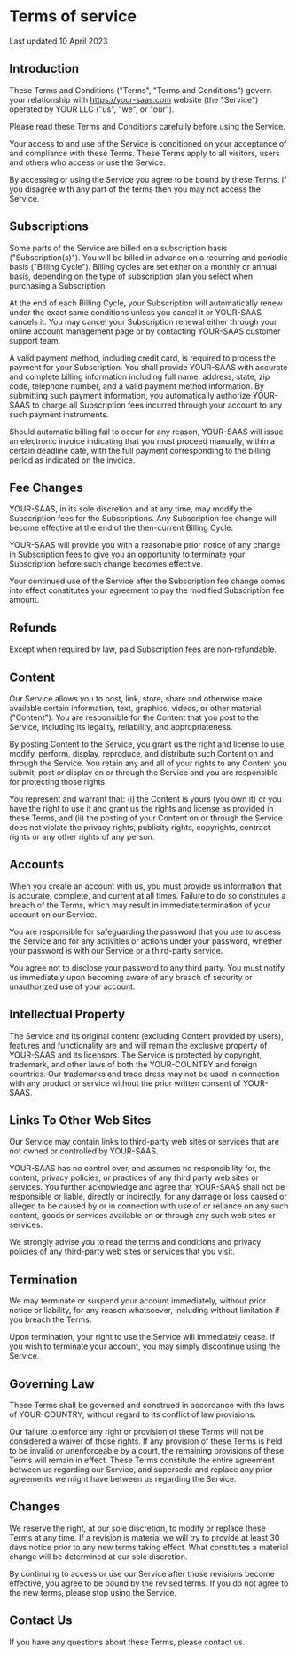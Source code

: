 # Terms of service
Last updated 10 April 2023

## Introduction
These Terms and Conditions ("Terms", "Terms and Conditions") govern your relationship with https://your-saas.com website (the "Service") operated by YOUR LLC ("us", "we", or "our").

Please read these Terms and Conditions carefully before using the Service.

Your access to and use of the Service is conditioned on your acceptance of and compliance with these Terms. These Terms apply to all visitors, users and others who access or use the Service.

By accessing or using the Service you agree to be bound by these Terms. If you disagree with any part of the terms then you may not access the Service.

## Subscriptions
Some parts of the Service are billed on a subscription basis ("Subscription(s)"). You will be billed in advance on a recurring and periodic basis ("Billing Cycle"). Billing cycles are set either on a monthly or annual basis, depending on the type of subscription plan you select when purchasing a Subscription.

At the end of each Billing Cycle, your Subscription will automatically renew under the exact same conditions unless you cancel it or YOUR-SAAS cancels it. You may cancel your Subscription renewal either through your online account management page or by contacting YOUR-SAAS customer support team.

A valid payment method, including credit card, is required to process the payment for your Subscription. You shall provide YOUR-SAAS with accurate and complete billing information including full name, address, state, zip code, telephone number, and a valid payment method information. By submitting such payment information, you automatically authorize YOUR-SAAS to charge all Subscription fees incurred through your account to any such payment instruments.

Should automatic billing fail to occur for any reason, YOUR-SAAS will issue an electronic invoice indicating that you must proceed manually, within a certain deadline date, with the full payment corresponding to the billing period as indicated on the invoice.

## Fee Changes
YOUR-SAAS, in its sole discretion and at any time, may modify the Subscription fees for the Subscriptions. Any Subscription fee change will become effective at the end of the then-current Billing Cycle.

YOUR-SAAS will provide you with a reasonable prior notice of any change in Subscription fees to give you an opportunity to terminate your Subscription before such change becomes effective.

Your continued use of the Service after the Subscription fee change comes into effect constitutes your agreement to pay the modified Subscription fee amount.

## Refunds
Except when required by law, paid Subscription fees are non-refundable.

## Content
Our Service allows you to post, link, store, share and otherwise make available certain information, text, graphics, videos, or other material ("Content"). You are responsible for the Content that you post to the Service, including its legality, reliability, and appropriateness.

By posting Content to the Service, you grant us the right and license to use, modify, perform, display, reproduce, and distribute such Content on and through the Service. You retain any and all of your rights to any Content you submit, post or display on or through the Service and you are responsible for protecting those rights.

You represent and warrant that: (i) the Content is yours (you own it) or you have the right to use it and grant us the rights and license as provided in these Terms, and (ii) the posting of your Content on or through the Service does not violate the privacy rights, publicity rights, copyrights, contract rights or any other rights of any person.

## Accounts
When you create an account with us, you must provide us information that is accurate, complete, and current at all times. Failure to do so constitutes a breach of the Terms, which may result in immediate termination of your account on our Service.

You are responsible for safeguarding the password that you use to access the Service and for any activities or actions under your password, whether your password is with our Service or a third-party service.

You agree not to disclose your password to any third party. You must notify us immediately upon becoming aware of any breach of security or unauthorized use of your account.

## Intellectual Property
The Service and its original content (excluding Content provided by users), features and functionality are and will remain the exclusive property of YOUR-SAAS and its licensors. The Service is protected by copyright, trademark, and other laws of both the YOUR-COUNTRY and foreign countries. Our trademarks and trade dress may not be used in connection with any product or service without the prior written consent of YOUR-SAAS.

## Links To Other Web Sites
Our Service may contain links to third-party web sites or services that are not owned or controlled by YOUR-SAAS.

YOUR-SAAS has no control over, and assumes no responsibility for, the content, privacy policies, or practices of any third party web sites or services. You further acknowledge and agree that YOUR-SAAS shall not be responsible or liable, directly or indirectly, for any damage or loss caused or alleged to be caused by or in connection with use of or reliance on any such content, goods or services available on or through any such web sites or services.

We strongly advise you to read the terms and conditions and privacy policies of any third-party web sites or services that you visit.

## Termination
We may terminate or suspend your account immediately, without prior notice or liability, for any reason whatsoever, including without limitation if you breach the Terms.

Upon termination, your right to use the Service will immediately cease. If you wish to terminate your account, you may simply discontinue using the Service.

## Governing Law
These Terms shall be governed and construed in accordance with the laws of YOUR-COUNTRY, without regard to its conflict of law provisions.

Our failure to enforce any right or provision of these Terms will not be considered a waiver of those rights. If any provision of these Terms is held to be invalid or unenforceable by a court, the remaining provisions of these Terms will remain in effect. These Terms constitute the entire agreement between us regarding our Service, and supersede and replace any prior agreements we might have between us regarding the Service.

## Changes
We reserve the right, at our sole discretion, to modify or replace these Terms at any time. If a revision is material we will try to provide at least 30 days notice prior to any new terms taking effect. What constitutes a material change will be determined at our sole discretion.

By continuing to access or use our Service after those revisions become effective, you agree to be bound by the revised terms. If you do not agree to the new terms, please stop using the Service.

## Contact Us
If you have any questions about these Terms, please contact us.
